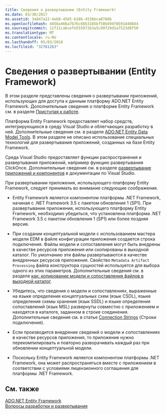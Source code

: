 ```yaml
---
title: Сведения о развертывании (Entity Framework)
ms.date: 03/30/2017
ms.assetid: 3a847a22-4eb8-4565-b18b-453bbca070db
ms.openlocfilehash: 4456a466a7b76c68b3185bf586494f8591440844
ms.sourcegitcommit: 11f11ca6cefe555972b3a5c99729d1a7523d8f50
ms.translationtype: MT
ms.contentlocale: ru-RU
ms.lasthandoff: 05/03/2018
ms.locfileid: "32761263"
---
```

# <a name="deployment-considerations-entity-framework"></a>Сведения о развертывании (Entity Framework)
В этом разделе представлены сведения о развертывании приложений, использующих для доступа к данным платформу ADO.NET Entity Framework. Дополнительные сведения о платформе Entity Framework см. в разделе [Приступая к работе](../../../../../docs/framework/data/adonet/ef/getting-started.md).  
  
 Платформа Entity Framework предоставляет набор средств, интегрирующихся в среду Visual Studio и облегчающих разработку в ней. Дополнительные сведения см. в разделе [ADO.NET Entity Data Model Tools](http://msdn.microsoft.com/library/91076853-0881-421b-837a-f582f36be527). В этом разделе не описано использование специальных технологий для развертывания приложений, созданных на базе Entity Framework.  
  
 Среда Visual Studio предоставляет функции распространения и развертывания приложений, например функцию развертывания ClickOnce. Дополнительные сведения см. в разделе [развертывание приложений и компонентов](/visualstudio/deployment/deploying-applications-services-and-components) в документации по Visual Studio.  
  
 При развертывании приложения, использующего платформу Entity Framework, следует принимать во внимание следующие соображения.  
  
-   Entity Framework является компонентом платформы .NET Framework, начиная с .NET Framework 3.5 с пакетом обновления 1 (SP1). При развертывании приложения, использующего платформу Entity Framework, необходимо убедиться, что установлена платформа .NET Framework 3.5 с пакетом обновления 1 (SP1) или более поздняя версия.  
  
-   При создании концептуальной модели с использованием мастера модели EDM в файле конфигурации приложения создается строка подключения. Файлы модели и сопоставления могут быть внедрены в качестве ресурсов приложения или скопированы в выходной каталог. По умолчанию эти файлы развертываются в качестве внедренных ресурсов приложения. Свойство `Metadata Artifact Processing` файла конструктора сущностей используется для выбора одного из этих параметров. Дополнительные сведения см. в разделе [как: копирование модели и сопоставления файлов в выходной каталог](http://msdn.microsoft.com/library/e2c9820f-1705-457e-9fdb-8b289f3179b4).  
  
-   Убедитесь, что сведения о модели и сопоставлениях, выраженные на языке определения концептуальных схем (язык CSDL), языке определения схемы хранения (язык SSDL) и языке определения сопоставлений (язык MSL) развернуты совместно с приложением и находятся в каталоге, заданном в строке соединения. Дополнительные сведения см. в статье [Connection Strings](../../../../../docs/framework/data/adonet/ef/connection-strings.md) (Строки подключения).  
  
-   Если производится внедрение сведений о модели и сопоставлениях в качестве ресурсов приложения, то приложение нужно перекомпилировать и повторно разворачивать каждый раз при обновлении концептуальной модели.  
  
-   Поскольку Entity Framework является компонентом платформы .NET Framework, она может распространяться вместе с приложением в соответствии с условиями лицензионного соглашения для платформы .NET Framework.  
  
## <a name="see-also"></a>См. также  
 [ADO.NET Entity Framework](../../../../../docs/framework/data/adonet/ef/index.md)  
 [Вопросы разработки и развертывания](../../../../../docs/framework/data/adonet/ef/development-and-deployment-considerations.md)

